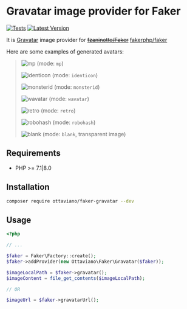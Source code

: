 # Gravatar image provider for Faker

[![Tests](https://github.com/ottaviano/faker-gravatar/actions/workflows/tests.yaml/badge.svg?branch=master)](https://github.com/ottaviano/faker-gravatar/actions/workflows/tests.yaml)
[![Latest Version](https://img.shields.io/github/release/ottaviano/faker-gravatar.svg?style=flat-square)](https://github.com/ottaviano/faker-gravatar/releases)

It is [Gravatar](https://en.gravatar.com/site/implement/images/) image provider for ~~[fzaninotto/Faker](https://github.com/fzaninotto/Faker)~~ [fakerphp/faker](https://github.com/fakerphp/faker)

Here are some examples of generated avatars:

> ![mp](https://www.gravatar.com/avatar/ottaviano/faker-gravatar?d=mp&size=50) (mode: `mp`)
>
> ![identicon](https://www.gravatar.com/avatar/ottaviano/faker-gravatar?d=identicon&size=50) (mode: `identicon`)
>
> ![monsterid](https://www.gravatar.com/avatar/ottaviano/faker-gravatar?d=monsterid&size=50) (mode: `monsterid`)
> 
> ![wavatar](https://www.gravatar.com/avatar/ottaviano/faker-gravatar?d=wavatar&size=50) (mode: `wavatar`)
> 
> ![retro](https://www.gravatar.com/avatar/ottaviano/faker-gravatar?d=retro&size=50) (mode: `retro`)
>
> ![robohash](https://www.gravatar.com/avatar/ottaviano/faker-gravatar?d=robohash&size=50) (mode: `robohash`)
>
> ![blank](https://www.gravatar.com/avatar/ottaviano/faker-gravatar?d=blank&size=50) (mode: `blank`, transparent image)

## Requirements
 
 - PHP >= 7.1|8.0

## Installation

```bash
composer require ottaviano/faker-gravatar --dev
```

## Usage

```php
<?php

// ...

$faker = Faker\Factory::create();
$faker->addProvider(new Ottaviano\Faker\Gravatar($faker));

$imageLocalPath = $faker->gravatar();
$imageContent = file_get_contents($imageLocalPath);

// OR

$imageUrl = $faker->gravatarUrl();
```
